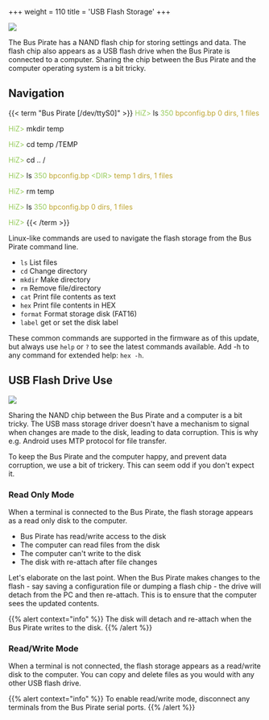 +++
weight = 110
title = 'USB Flash Storage'
+++

![](/images/docs/fw/usb-flash-storage.png)

The Bus Pirate has a NAND flash chip for storing settings and data. The flash chip also appears as a USB flash drive when the Bus Pirate is connected to a computer. Sharing the chip between the Bus Pirate and the computer operating system is a bit tricky.

## Navigation

{{< term "Bus Pirate [/dev/ttyS0]" >}}
<span style="color:#96cb59">HiZ></span> ls
<span style="color:#96cb59">       350 <span style="color:#bfa530">bpconfig.bp</span></span>
<span style="color:#bfa530">0 dirs, 1 files</span>

<span style="color:#96cb59">HiZ></span> mkdir temp

<span style="color:#96cb59">HiZ></span> cd temp
/TEMP

<span style="color:#96cb59">HiZ></span> cd ..
/

<span style="color:#96cb59">HiZ></span> ls
<span style="color:#96cb59">       350 <span style="color:#bfa530">bpconfig.bp</span></span>
<span style="color:#96cb59">   &#x003c;DIR>   <span style="color:#bfa530">temp</span></span>
<span style="color:#bfa530">1 dirs, 1 files</span>

<span style="color:#96cb59">HiZ></span> rm temp

<span style="color:#96cb59">HiZ></span> ls
<span style="color:#96cb59">       350 <span style="color:#bfa530">bpconfig.bp</span></span>
<span style="color:#bfa530">0 dirs, 1 files</span>

<span style="color:#96cb59">HiZ></span> 
{{< /term >}}

Linux-like commands are used to navigate the flash storage from the Bus Pirate command line. 

- ```ls```      List files
- ```cd```      Change directory
- ```mkdir```   Make directory
- ```rm```      Remove file/directory
- ```cat```     Print file contents as text
- ```hex```     Print file contents in HEX
- ```format```  Format storage disk (FAT16)
- ```label```   get or set the disk label

These common commands are supported in the firmware as of this update, but always use ```help``` or ```?``` to see the latest commands available. Add -h to any command for extended help: ```hex -h```.

## USB Flash Drive Use

![](/images/docs/fw/usb-flash-storage.png)


Sharing the NAND chip between the Bus Pirate and a computer is a bit tricky. The USB mass storage driver doesn't have a mechanism to signal when changes are made to the disk, leading to data corruption. This is why e.g. Android uses MTP protocol for file transfer.

To keep the Bus Pirate and the computer happy, and prevent data corruption, we use a bit of trickery. This can seem odd if you don't expect it.

### Read Only Mode

When a terminal is connected to the Bus Pirate, the flash storage appears as a read only disk to the computer. 

- Bus Pirate has read/write access to the disk
- The computer can read files from the disk
- The computer can't write to the disk
- The disk with re-attach after file changes

Let's elaborate on the last point. When the Bus Pirate makes changes to the flash - say saving a configuration file or dumping a flash chip - the drive will detach from the PC and then re-attach. This is to ensure that the computer sees the updated contents.

{{% alert context="info" %}}
The disk will detach and re-attach when the Bus Pirate writes to the disk.
{{% /alert %}}

### Read/Write Mode

When a terminal is not connected, the flash storage appears as a read/write disk to the computer. You can copy and delete files as you would with any other USB flash drive.

{{% alert context="info" %}}
To enable read/write mode, disconnect any terminals from the Bus Pirate serial ports.
{{% /alert %}}
